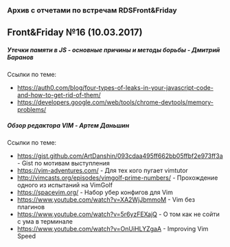 ### Архив с отчетами по встречам RDSFront&Friday 

## Front&Friday №16 (10.03.2017)

##### Утечки памяти в JS - основные причины и методы борьбы - Дмитрий Баранов
Ссылки по теме:
- https://auth0.com/blog/four-types-of-leaks-in-your-javascript-code-and-how-to-get-rid-of-them/
- https://developers.google.com/web/tools/chrome-devtools/memory-problems/

##### Обзор редактора VIM - Артем Даньшин
Ссылки по теме:
- https://gist.github.com/ArtDanshin/093cdaa495ff662bb05ffbf2e973ff3a - Gist по мотивам выступления
- https://vim-adventures.com/ - Для тех кого пугает vimtutor
- http://vimcasts.org/episodes/vimgolf-prime-numbers/ - Прохождение одного из испытаний на VimGolf
- https://spacevim.org/ - Набор убер конфигов для Vim
- https://www.youtube.com/watch?v=XA2WjJbmmoM - Vim без плагинов
- https://www.youtube.com/watch?v=5r6yzFEXajQ - О том как не сойти с ума в терминале
- https://www.youtube.com/watch?v=OnUiHLYZgaA - Improving Vim Speed